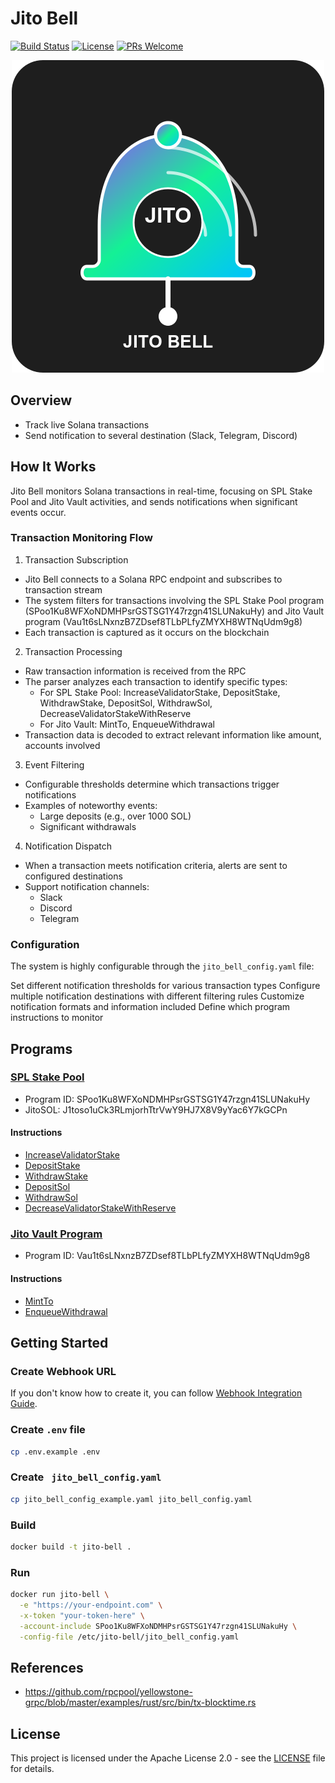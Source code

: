 # Jito Bell

[![Build Status](https://github.com/jito-foundation/jito-bell/actions/workflows/ci.yaml/badge.svg?branch=master)](https://github.com/jito-foundation/jito-bell/actions)
[![License](https://img.shields.io/badge/License-Apache_2.0-blue.svg)](https://opensource.org/licenses/Apache-2.0)
[![PRs Welcome](https://img.shields.io/badge/PRs-welcome-brightgreen.svg)](http://makeapullrequest.com)

<p align="center">
  <img src="./docs/assets/images/jito-bell-logo-full.png" alt="Jito Bell">
</p>

## Overview

- Track live Solana transactions
- Send notification to several destination (Slack, Telegram, Discord)

## How It Works

Jito Bell monitors Solana transactions in real-time, focusing on SPL Stake Pool and Jito Vault activities, and sends notifications when significant events occur.

### Transaction Monitoring Flow

1. Transaction Subscription
  - Jito Bell connects to a Solana RPC endpoint and subscribes to transaction stream
  - The system filters for transactions involving the SPL Stake Pool program (SPoo1Ku8WFXoNDMHPsrGSTSG1Y47rzgn41SLUNakuHy) and Jito Vault program (Vau1t6sLNxnzB7ZDsef8TLbPLfyZMYXH8WTNqUdm9g8)
  - Each transaction is captured as it occurs on the blockchain

2. Transaction Processing
  - Raw transaction information is received from the RPC
  - The parser analyzes each transaction to identify specific types:
    - For SPL Stake Pool: IncreaseValidatorStake, DepositStake, WithdrawStake, DepositSol, WithdrawSol, DecreaseValidatorStakeWithReserve
    - For Jito Vault: MintTo, EnqueueWithdrawal
  - Transaction data is decoded to extract relevant information like amount, accounts involved

3. Event Filtering
  - Configurable thresholds determine which transactions trigger notifications
  - Examples of noteworthy events:
      - Large deposits (e.g., over 1000 SOL)
      - Significant withdrawals

4. Notification Dispatch
  - When a transaction meets notification criteria, alerts are sent to configured destinations
  - Support notification channels:
    - Slack
    - Discord
    - Telegram

### Configuration
The system is highly configurable through the `jito_bell_config.yaml` file:

Set different notification thresholds for various transaction types
Configure multiple notification destinations with different filtering rules
Customize notification formats and information included
Define which program instructions to monitor

## Programs

### [SPL Stake Pool](https://github.com/solana-program/stake-pool/blob/main/program/src/lib.rs)

- Program ID: SPoo1Ku8WFXoNDMHPsrGSTSG1Y47rzgn41SLUNakuHy
- JitoSOL: J1toso1uCk3RLmjorhTtrVwY9HJ7X8V9yYac6Y7kGCPn


#### Instructions

- [IncreaseValidatorStake](https://github.com/solana-labs/solana-program-library/blob/b7dd8fee93815b486fce98d3d43d1d0934980226/stake-pool/program/src/instruction.rs#L194-L199)
- [DepositStake](https://github.com/solana-program/stake-pool/blob/0740ef57b0cd202e948641545c2761557cc8c794/program/src/instruction.rs#L299)
- [WithdrawStake](https://github.com/solana-program/stake-pool/blob/0740ef57b0cd202e948641545c2761557cc8c794/program/src/instruction.rs#L337)
- [DepositSol](https://github.com/solana-program/stake-pool/blob/0740ef57b0cd202e948641545c2761557cc8c794/program/src/instruction.rs#L378)
- [WithdrawSol](https://github.com/solana-program/stake-pool/blob/0740ef57b0cd202e948641545c2761557cc8c794/program/src/instruction.rs#L405)
- [DecreaseValidatorStakeWithReserve](https://github.com/solana-labs/solana-program-library/blob/b7dd8fee93815b486fce98d3d43d1d0934980226/stake-pool/program/src/instruction.rs#L542-L547)

### [Jito Vault Program](https://github.com/jito-foundation/restaking)

- Program ID: Vau1t6sLNxnzB7ZDsef8TLbPLfyZMYXH8WTNqUdm9g8


#### Instructions

- [MintTo](https://github.com/jito-foundation/restaking/blob/623b1816b9a93e3678c29c426e9b38ef2f324554/vault_sdk/src/instruction.rs#L132-L135)
- [EnqueueWithdrawal](https://github.com/jito-foundation/restaking/blob/623b1816b9a93e3678c29c426e9b38ef2f324554/vault_sdk/src/instruction.rs#L149-L151)

## Getting Started

### Create Webhook URL

If you don't know how to create it, you can follow [Webhook Integration Guide](https://github.com/jito-foundation/jito-bell/wiki/Webhook-Integration-Guide).

### Create `.env` file

```bash
cp .env.example .env
```

### Create ` jito_bell_config.yaml`

```bash
cp jito_bell_config_example.yaml jito_bell_config.yaml
```

### Build

```bash
docker build -t jito-bell .
```

### Run

```bash
docker run jito-bell \
  -e "https://your-endpoint.com" \
  -x-token "your-token-here" \
  -account-include SPoo1Ku8WFXoNDMHPsrGSTSG1Y47rzgn41SLUNakuHy \
  -config-file /etc/jito-bell/jito_bell_config.yaml
```

## References
- https://github.com/rpcpool/yellowstone-grpc/blob/master/examples/rust/src/bin/tx-blocktime.rs

## License

This project is licensed under the Apache License 2.0 - see the [LICENSE](LICENSE.txt) file for details.

